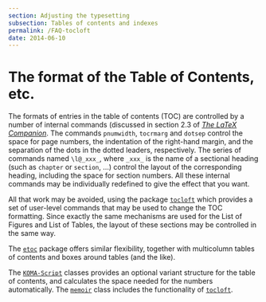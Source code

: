 ```yaml
---
section: Adjusting the typesetting
subsection: Tables of contents and indexes
permalink: /FAQ-tocloft
date: 2014-06-10
---
```


# The format of the Table of Contents, etc.

The formats of entries in the table of contents (TOC) are
controlled by a number of internal commands (discussed in section&nbsp;2.3
of [_The LaTeX Companion_](FAQ-latex-books.md).  The commands
`pnumwidth`, `tocrmarg` and `dotsep` control the space
for page numbers, the indentation of the right-hand margin, and the
separation of the dots in the dotted leaders, respectively.  The
series of commands named `\l@_xxx_`, where `_xxx_`
is the name of a sectional heading (such as `chapter` or
`section`, &hellip;) control the layout of the corresponding
heading, including the space for section numbers.  All these internal
commands may be individually redefined to give the effect that you
want.

All that work may be avoided, using the package [`tocloft`](https://ctan.org/pkg/tocloft)
which provides a set of user-level commands that may be used to change
the TOC formatting.  Since exactly the same mechanisms are used
for the List of Figures and List of Tables, the layout of these
sections may be controlled in the same way.

The [`etoc`](https://ctan.org/pkg/etoc) package offers similar flexibility, together with
multicolumn tables of contents and boxes around tables (and the like).

The [`KOMA-Script`](https://ctan.org/pkg/KOMA-Script) classes provides an optional variant structure
for the table of contents, and calculates the space needed for the
numbers automatically.  The [`memoir`](https://ctan.org/pkg/memoir) class includes the functionality
of [`tocloft`](https://ctan.org/pkg/tocloft).

